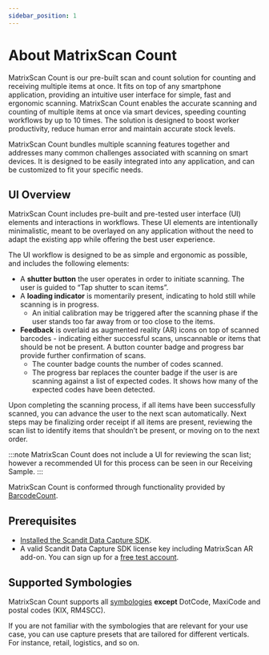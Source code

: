 ```yaml
---
sidebar_position: 1
---
```


# About MatrixScan Count

MatrixScan Count is our pre-built scan and count solution for counting and receiving multiple items at once. It fits on top of any smartphone application, providing an intuitive user interface for simple, fast and ergonomic scanning. MatrixScan Count enables the accurate scanning and counting of multiple items at once via smart devices, speeding counting workflows by up to 10 times. The solution is designed to boost worker productivity, reduce human error and maintain accurate stock levels.

MatrixScan Count bundles multiple scanning features together and addresses many common challenges associated with scanning on smart devices. It is designed to be easily integrated into any application, and can be customized to fit your specific needs.

## UI Overview

MatrixScan Count includes pre-built and pre-tested user interface (UI) elements and interactions in workflows. These UI elements are intentionally minimalistic, meant to be overlayed on any application without the need to adapt the existing app while offering the best user experience.

The UI workflow is designed to be as simple and ergonomic as possible, and includes the following elements:

- A **shutter button** the user operates in order to initiate scanning. The user is guided to “Tap shutter to scan items”.
- A **loading indicator** is momentarily present, indicating to hold still while scanning is in progress.
    - An initial calibration may be triggered after the scanning phase if the user stands too far away from or too close to the items.
- **Feedback** is overlaid as augmented reality (AR) icons on top of scanned barcodes - indicating either successful scans, unscannable or items that should be not be present. A button counter badge and progress bar provide further confirmation of scans.
    - The counter badge counts the number of codes scanned.
    - The progress bar replaces the counter badge if the user is are scanning against a list of expected codes. It shows how many of the expected codes have been detected.

Upon completing the scanning process, if all items have been successfully scanned, you can advance the user to the next scan automatically. Next steps may be finalizing order receipt if all items are present, reviewing the scan list to identify items that shouldn’t be present, or moving on to the next order.

:::note
MatrixScan Count does not include a UI for reviewing the scan list; however a recommended UI for this process can be seen in our Receiving Sample.
:::

MatrixScan Count is conformed through functionality provided by [BarcodeCount](https://docs.scandit.com/data-capture-sdk/android/barcode-capture/api/barcode-count.html#class-scandit.datacapture.barcode.count.BarcodeCount).

## Prerequisites

- [Installed the Scandit Data Capture SDK](/sdks/android/add-sdk.md).
- A valid Scandit Data Capture SDK license key including MatrixScan AR add-on. You can sign up for a [free test account](https://www.scandit.com/trial/).

## Supported Symbologies

MatrixScan Count supports all [symbologies](../../../barcode-symbologies.md) **except** DotCode, MaxiCode and postal codes (KIX, RM4SCC).

If you are not familiar with the symbologies that are relevant for your use case, you can use capture presets that are tailored for different verticals. For instance, retail, logistics, and so on.
